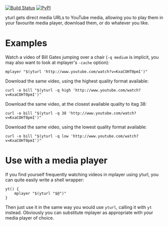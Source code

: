 [![Build Status](https://travis-ci.org/cdown/yturl.png?branch=master)](https://travis-ci.org/cdown/yturl)
[![PyPI](https://pypip.in/v/yturl/badge.png)](https://pypi.python.org/pypi/yturl)

yturl gets direct media URLs to YouTube media, allowing you to play them in
your favourite media player, download them, or do whatever you like.

# Examples

Watch a video of Bill Gates jumping over a chair (`-q medium` is implicit, you
may also want to look at mplayer's `-cache` option):

    mplayer "$(yturl 'http://www.youtube.com/watch?v=KxaCOHT0pmI')"

Download the same video, using the highest quality format available:

    curl -o bill "$(yturl -q high 'http://www.youtube.com/watch?v=KxaCOHT0pmI')"

Download the same video, at the closest available quality to itag 38:

    curl -o bill "$(yturl -q 38 'http://www.youtube.com/watch?v=KxaCOHT0pmI')"

Download the same video, using the lowest quality format available:

    curl -o bill "$(yturl -q low 'http://www.youtube.com/watch?v=KxaCOHT0pmI')"

# Use with a media player

If you find yourself frequently watching videos in mplayer using yturl, you can
quite easily write a shell wrapper:

    yt() {
        mplayer "$(yturl "$@")"
    }

Then just use it in the same way you would use `yturl`, calling it with `yt`
instead. Obviously you can substitute mplayer as appropriate with your media
player of choice.

